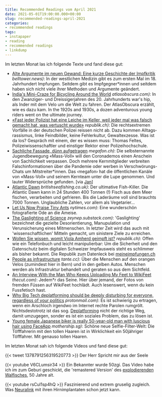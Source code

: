 ```yaml
---
title: Recommended Readings vom April 2021
date: 2021-05-01T19:00:00.000+00:00
slug: recommended-readings-april-2021
categories:
- recommended readings
tags:
- instapaper
- reading
- recommended readings
- linkdump
---
```


Im letzten Monat las ich folgende Texte und fand diese gut:

- [Alte Argumente im neuen Gewand: Eine kurze Geschichte der Impfkritik](https://www.belltower.news/alte-argumente-im-neuen-gewand-eine-kurze-geschichte-der-impfkritik-114703/) *belltower.news)*: In der westlichen Medizin gibt es zum ersten Mal im 18. Jahrhundert Impfungen. Seitdem gibt es Impfgegner*innen und seitdem haben sich nicht viele ihrer Methoden und Argumente geändert.
- [India's Mini-Craze for Bicycling Around the World](https://atlasobscura.com/articles/indians-who-cycled-around-the-world) *atlasobscura.com)*: In den Zwanziger- und Dreissigerjahren des 20. Jahrhunderts war's hip, als Inder mit dem Velo um die Welt zu fahren. Der AtlasObscura erzählt, wie es dazu kam.
In the 1920s and 1930s, a dozen adventurous young riders went on the ultimate journey.
- [«Fast jeder Polizist hat eine Leiche im Keller, weil jeder mal was falsch gemacht hat, was vertuscht wurde»](https://www.republik.ch/2021/04/13/fast-jeder-polizist-hat-eine-leiche-im-keller-weil-jeder-mal-was-falsch-gemacht-hat-was-vertuscht-wurde) *republik.ch)*: Die rechtsextremen Vorfälle in der deutschen Polizei reissen nicht ab. Dazu kommen Alltags­rassismus, linke Feindbilder, keine Fehler­kultur, Gewaltexzesse. Was ist da los? Gespräch mit einem, der es wissen muss: Thomas Feltes, Polizei­wissenschaftler und einstiger Rektor einer Polizeihochschule.
- [Sachliche Fassade, dünn aufgetragen](https://www.megafon.ch/aktuelles/sachliche-fassade-duenn-aufgetragen/) *megafon.ch)*: Die selbsternannte Jugendbewegung «Mass-Voll» will den Coronademos einen Anschein von Sachlichkeit verpassen. Doch mehrere Kernmitglieder verbreiten Falschinformationen über die Pandemie oder werben in Verschwörungs-Chats um Mitstreiter*innen. Das ‹megafon› hat die öffentlichen Kanäle von «Mass-Voll» und seinem Kernteam unter die Lupe genommen. Und lauter Widersprüche gefunden. [via [Jan](https://pieceoplastic.com/2021/04/30/this-april-2021/)]
- [Atlantic Dawn](https://britishseafishing.co.uk/atlantic-dawn-the-ship-from-hell/) *britishseafishing.co.uk)*: Der ultimative Fish-Killer. Die Atlantic Dawn kann in 24 Stunden 400 Tonnen (!) Fisch aus dem Meer fischen, verarbeiten und gefrieren. Bis die Laderäume voll sind brauchts 7000 Tonnen. Unglaubliche Zahlen, vor allem als Vegetarier...
- [Let Us Now Praise Tiny Ants](https://www.nytimes.com/2021/04/05/science/ants-wilson-photography-niga-rice.html) *nytimes.com)*: Eine wunderschön fotografierte Ode an die Ameise.
- [The Gaslighting of Science](https://zeynep.substack.com/p/the-gaslighting-of-science) *zeynep.substack.com)*: 'Gaslighting' bezeichnet die gezielte Desorientierung, Manupulation und Verunsicherung eines Mitmenschen. In letzter Zeit wird das auch mit 'wissenschaftlichen' Mitteln gemacht, um sinistere Ziele zu erreichen.
- [Wollen Sie wissen, womit Viola Amherd geimpft ist?](https://www.republik.ch/2021/03/23/wollen-sie-wissen-womit-viola-amherd-geimpft-ist) *republik.ch)*: Offen wie ein Telefonbuch und leicht manipulierbar: Um die Sicherheit und den Datenschutz beim digitalen Schweizer Impfausweis steht es schlimmer als bisher bekannt. Die Republik zum Datenleck bei [meineimpfungen.ch](https://www.meineimpfungen.ch/)
- [People as infrastructure](https://tante.cc/2021/01/22/people-as-infrastructure/) *tante.cc)*: Über die Menschen auf den orangen Velos (zumindest hier in Bern) und in den gelben Autos. Menschen werden als Infrastruktur behandelt und geraten so aus dem Sichtfeld.
- [An Interview With the Man Who Keeps Uploading My Feet to WikiFeet](https://www.thecut.com/2021/04/a-q-and-a-with-the-man-who-keeps-uploading-my-feet-to-wikifeet.html) *thecut.com)*: Jedem*r das Seine. Hier über jemand, der Fotos von fremden Füssen auf WikiFeet hochlädt. Auch lesenswert, wenn du kein Fussfetisch hast.
- [Why Big Tech deplatforming should be deeply disturbing for everyone, regardless of your politics](https://protonmail.com/blog/big-tech-deplatform-antitrust/) *protonmail.com)*: Es ist schwierig zu ertragen, wenn ein Arschloch irgendwo im Internet rechte Parolen rumgrölt. Nichtsdestotrotz ist das sog. [Deplatforming](https://de.wikipedia.org/wiki/Deplatforming) nicht der richtige Weg, damit umzugegen, sonder es ist ein soziales Problem, das zu lösen ist.
- [Young female Japanese biker is really 50-year-old man with luscious hair using FaceApp](https://mothership.sg/2021/03/japanese-biker-actually-man/) *mothership.sg)*: Schöne neue Selfie-Filter-Welt: Die Töfffahrerin mit den tollen Haaren ist in Wirklichkeit ein 50jähriger Töfffahrer. Mit genauso tollen Haaren.

Im letzten Monat sah ich folgende Videos und fand diese gut:

{{< tweet 1378791256319520773 >}}
Der Herr Spricht mir aus der Seele

{{< youtube V6CLumsir34 >}}
Ein Bekannter wurde 50zgi.
Das Video habe ich im zum Geburi geschickt, die 'remastered Version' des [explodierenden Walfisches](https://en.wikipedia.org/wiki/Exploding_whale), 50 Jahre alt.

{{< youtube rsCul1sp4hQ >}}
Faszinierend und extrem gruselig zugleich.
Was [Neuralink](https://neuralink.com) mit ihren Hirnimplantaten schon jetzt kann.
